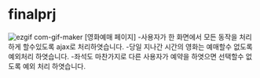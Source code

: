 # finalprj

![ezgif com-gif-maker](https://user-images.githubusercontent.com/65701774/166902472-c41d4c1e-51e2-421a-ba67-119f267aebef.gif)
[영화예매 페이지]
-사용자가 한 화면에서 모든 동작을 처리하게 할수있도록 ajax로 처리하엿습니다.
-당일 지나간 시간의 영화는 예매할수 없도록 예외처리 하엿습니다.
-좌석도 마찬가지로 다른 사용자가 예약을 하엿으면 선택할수 없도록 예외 처리 하엿습니다.

